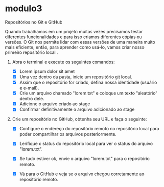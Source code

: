 # modulo3

Repositórios no Git e GitHub 

Quando trabalhamos em um projeto muitas vezes precisamos testar diferentes funcionalidades e para isso criamos diferentes cópias ou versões. O Git nos permite lidar com essas versões de uma maneira muito mais eficiente, então, para aprender como usá-lo, vamos criar nosso primeiro repositório local . 

1. Abra o terminal e execute os seguintes comandos: 

   - [x] Lorem ipsum dolor sit amet
   - [x] Uma vez dentro da pasta, inicie um repositório git local.
   - [x] Assim que o repositório for criado, defina nossa identidade (usuário e e-mail).
   - [x] Crie um arquivo chamado "lorem.txt" e coloque um texto "aleatório" dentro dele.
   - [x] Adicione o arquivo criado ao stage
   - [x] Confirmar definitivamente o arquivo adicionado ao stage

2. Crie um repositório no GitHub, obtenha seu URL e faça o seguinte: 

   - [x] Configure o endereço do repositório remoto no repositório local para poder compartilhar os arquivos posteriormente. 

   - [x] Lerifique o status do repositório local para ver o status do arquivo "lorem.txt".

   - [x] Se tudo estiver ok, envie o arquivo "lorem.txt" para o repositório remoto. 

   - [x] Vá para o GitHub e veja se o arquivo chegou corretamente ao repositório remoto.

     





